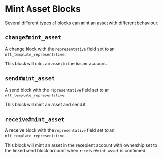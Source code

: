 # Mint Asset Blocks

Several different types of blocks can mint an asset with different behaviour.


## `change#mint_asset`

A change block with the `representative` field set to an `nft_template_representative`.

This block will mint an asset in the issuer account.


## `send#mint_asset`

A send block with the `representative` field set to an `nft_template_representative`.

This block will mint an asset and send it.


## `receive#mint_asset`

A receive block with the `representative` field set to an `nft_template_representative`.

This block will mint an asset in the recepient account with ownership set to the linked send block account when `receive#mint_asset` is confirmed.

